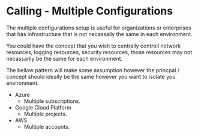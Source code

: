 # Calling - Multiple Configurations

The multiple configurations setup is useful for organizations or enterprises that has infrastructure that is not necassaily the same in each environment.

You could have the concept that you wish to centrally controll network resources, logging resources, security resources, those resources may not necassarily be the same for each environment.

The bellow pattern will make some assumption however the princpal / concept should ideally be the same however you want to isolate you environment.

* Azure
  * Multiple subscriptions.
* Google Cloud Platform
  * Multiple projects.
* AWS
  * Multiple accounts.
